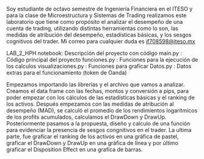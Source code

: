 Soy estudiante de octavo semestre de Ingeniería Financiera en el ITESO y para la clase de Microestructura y Sistemas de Trading realizamos este laboratorio que tiene como propósito el analizar el desempeño de una cuenta de trading, utilizando distintas herramientas como lo son, las medidas de atribución del desempeño, estadísticas básicas, y los sesgos cognitivos del trader.
Mi correo para cualquier duda es if708598@iteso.mx

LAB_2_HPH  notebook: Descripción del proyecto con código
main.py : Código principal del proyecto
funciones.py : Funciones para la ejecución de los calculos
visualizaciones.py : Funciones para graficar
Datos.py : Datos extras para el funcionamiento (token de Oanda)

Empezamos importando las librerías y el archivo que vamos a analizar.
Creamos el data frame con las fechas, montos y conversión a pips, para poder empezar con los cálculos de las estadísticas básicas y el ranking de los activos.
Después empezamos con las medidas de atribución al desempeño (MAD), se calculó el promedio de los rendimientos logarítmicos de los profits acumulados, calculamos el DrawDown y DrawUp.
Posteriormente pasamos a la propuesta, diseño y calculo de una función para evidenciar la presencia de sesgos congnitivos en el trader.
La ultima parte, fue graficar el ranking de los activos en una gráfica de pastel, graficar el DrawDown y DrawUp en una gráfica de línea y por último graficar el Disposition Effect en una grafica de barras.
